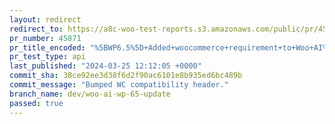 ```yaml
---
layout: redirect
redirect_to: https://a8c-woo-test-reports.s3.amazonaws.com/public/pr/45871/api/index.html
pr_number: 45871
pr_title_encoded: "%5BWP6.5%5D+Added+woocommerce+requirement+to+Woo+AI%27s+header."
pr_test_type: api
last_published: "2024-03-25 12:12:05 +0000"
commit_sha: 38ce92ee3d38f6d2f90ac6101e8b935ed6bc489b
commit_message: "Bumped WC compatibility header."
branch_name: dev/woo-ai-wp-65-update
passed: true
---
```

